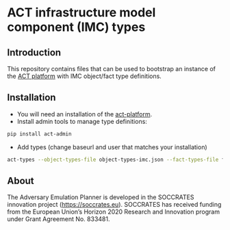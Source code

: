 # ACT infrastructure model component (IMC) types

## Introduction

This repository contains files that can be used to bootstrap an instance of the [ACT platform](https://github.com/mnemonic-no/act-platform) with IMC object/fact type definitions.

## Installation
- You will need an installation of the [act-platform](https://github.com/mnemonic-no/act-platform).
- Install admin tools to manage type definitions:
```bash
pip install act-admin
```
- Add types (change baseurl and user that matches your installation)
```bash
act-types --object-types-file object-types-imc.json --fact-types-file fact-types-imc.json --meta-fact-types-file meta-fact-types-imc.json --act-baseurl http://localhost:8888 --user-id 1 --add
```

## About

The Adversary Emulation Planner is developed in the SOCCRATES innovation project (<https://soccrates.eu>). SOCCRATES has received funding from the European Union’s Horizon 2020 Research and Innovation program under Grant Agreement No. 833481.
